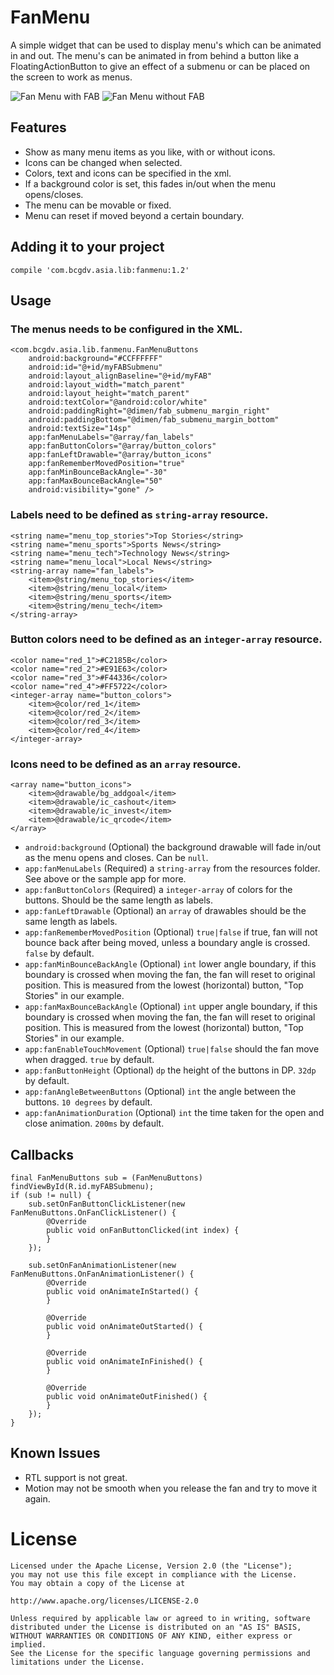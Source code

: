 # FanMenu

A simple widget that can be used to display menu's which can be animated in and out.
The menu's can be animated in from behind a button like a FloatingActionButton
to give an effect of a submenu or can be placed on the screen to work as menus.

![Fan Menu with FAB](http://i.giphy.com/l0DEKHNqfwwCTmS8U.gif) ![Fan Menu without FAB](http://i.giphy.com/eqek1YdF2UFR6.gif) 

## Features

- Show as many menu items as you like, with or without icons.
- Icons can be changed when selected.
- Colors, text and icons can be specified in the xml.
- If a background color is set, this fades in/out when the menu opens/closes.
- The menu can be movable or fixed.
- Menu can reset if moved beyond a certain boundary.

## Adding it to your project

    compile 'com.bcgdv.asia.lib:fanmenu:1.2'
	
## Usage

### The menus needs to be configured in the XML.

    <com.bcgdv.asia.lib.fanmenu.FanMenuButtons
        android:background="#CCFFFFFF"
        android:id="@+id/myFABSubmenu"
        android:layout_alignBaseline="@+id/myFAB"
        android:layout_width="match_parent"
        android:layout_height="match_parent"
        android:textColor="@android:color/white"
        android:paddingRight="@dimen/fab_submenu_margin_right"
        android:paddingBottom="@dimen/fab_submenu_margin_bottom"
        android:textSize="14sp"
        app:fanMenuLabels="@array/fan_labels"
        app:fanButtonColors="@array/button_colors"
        app:fanLeftDrawable="@array/button_icons"
        app:fanRememberMovedPosition="true"
        app:fanMinBounceBackAngle="-30"
        app:fanMaxBounceBackAngle="50"
        android:visibility="gone" />

		
### Labels need to be defined as `string-array` resource.

    <string name="menu_top_stories">Top Stories</string>
    <string name="menu_sports">Sports News</string>
    <string name="menu_tech">Technology News</string>
    <string name="menu_local">Local News</string>
    <string-array name="fan_labels">
        <item>@string/menu_top_stories</item>
        <item>@string/menu_local</item>
        <item>@string/menu_sports</item>
        <item>@string/menu_tech</item>
    </string-array>


### Button colors need to be defined as an `integer-array` resource.

    <color name="red_1">#C2185B</color>
    <color name="red_2">#E91E63</color>
    <color name="red_3">#F44336</color>
    <color name="red_4">#FF5722</color>
    <integer-array name="button_colors">
        <item>@color/red_1</item>
        <item>@color/red_2</item>
        <item>@color/red_3</item>
        <item>@color/red_4</item>
    </integer-array>
	

### Icons need to be defined as an `array` resource.

    <array name="button_icons">
        <item>@drawable/bg_addgoal</item>
        <item>@drawable/ic_cashout</item>
        <item>@drawable/ic_invest</item>
        <item>@drawable/ic_qrcode</item>
    </array>


- `android:background` (Optional) the background drawable will fade in/out as the menu opens and closes. Can be `null`.
- `app:fanMenuLabels` (Required) a `string-array` from the resources folder. See above or the sample app for more.
- `app:fanButtonColors` (Required) a `integer-array` of colors for the buttons. Should be the same length as labels.
- `app:fanLeftDrawable` (Optional) an `array` of drawables should be the same length as labels.
- `app:fanRememberMovedPosition` (Optional) `true|false` if true, fan will not bounce back after being moved, unless a boundary angle is crossed. `false` by default.
- `app:fanMinBounceBackAngle` (Optional) `int` lower angle boundary, if this boundary is crossed when moving the fan, the fan will reset to original position. This is measured from the lowest (horizontal) button, "Top Stories" in our example.
- `app:fanMaxBounceBackAngle` (Optional) `int` upper angle boundary, if this boundary is crossed when moving the fan, the fan will reset to original position. This is measured from the lowest (horizontal) button, "Top Stories" in our example.
- `app:fanEnableTouchMovement` (Optional) `true|false` should the fan move when dragged. `true` by default.
- `app:fanButtonHeight` (Optional) `dp` the height of the buttons in DP. `32dp` by default.
- `app:fanAngleBetweenButtons` (Optional) `int` the angle between the buttons. `10 degrees` by default.
- `app:fanAnimationDuration` (Optional) `int` the time taken for the open and close animation. `200ms` by default.

## Callbacks

	final FanMenuButtons sub = (FanMenuButtons) findViewById(R.id.myFABSubmenu);
    if (sub != null) {
        sub.setOnFanButtonClickListener(new FanMenuButtons.OnFanClickListener() {
            @Override
            public void onFanButtonClicked(int index) {
            }
        });

		sub.setOnFanAnimationListener(new FanMenuButtons.OnFanAnimationListener() {
			@Override
			public void onAnimateInStarted() {
			}

			@Override
			public void onAnimateOutStarted() {
			}

			@Override
			public void onAnimateInFinished() {
			}

			@Override
			public void onAnimateOutFinished() {
			}
		});
	}
	
## Known Issues

- RTL support is not great.
- Motion may not be smooth when you release the fan and try to move it again.

License
=======

    Licensed under the Apache License, Version 2.0 (the "License");
    you may not use this file except in compliance with the License.
    You may obtain a copy of the License at

    http://www.apache.org/licenses/LICENSE-2.0

    Unless required by applicable law or agreed to in writing, software
    distributed under the License is distributed on an "AS IS" BASIS,
    WITHOUT WARRANTIES OR CONDITIONS OF ANY KIND, either express or implied.
    See the License for the specific language governing permissions and
    limitations under the License.
